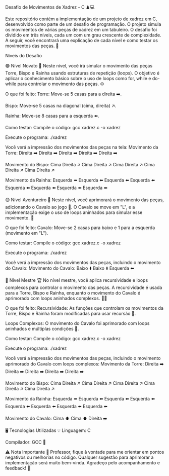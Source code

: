 Desafio de Movimentos de Xadrez - C ♟️💻

Este repositório contém a implementação de um projeto de xadrez em C, desenvolvido como parte de um desafio de programação. O projeto simula os movimentos de várias peças de xadrez em um tabuleiro. O desafio foi dividido em três níveis, cada um com um grau crescente de complexidade. A seguir, você encontrará uma explicação de cada nível e como testar os movimentos das peças. 🚀

Níveis do Desafio

🟢 Nível Novato 👶
Neste nível, você irá simular o movimento das peças Torre, Bispo e Rainha usando estruturas de repetição (loops). O objetivo é aplicar o conhecimento básico sobre o uso de loops como for, while e do-while para controlar o movimento das peças. ⚙️

O que foi feito:
Torre: Move-se 5 casas para a direita ➡️.

Bispo: Move-se 5 casas na diagonal (cima, direita) ↗️.

Rainha: Move-se 8 casas para a esquerda ⬅️.

Como testar:
Compile o código:
gcc xadrez.c -o xadrez

Execute o programa:
./xadrez

Você verá a impressão dos movimentos das peças na tela: Movimento da Torre: Direita ➡️
Direita ➡️
Direita ➡️
Direita ➡️
Direita ➡️

Movimento do Bispo:
Cima Direita ↗️
Cima Direita ↗️
Cima Direita ↗️
Cima Direita ↗️
Cima Direita ↗️

Movimento da Rainha:
Esquerda ⬅️
Esquerda ⬅️
Esquerda ⬅️
Esquerda ⬅️
Esquerda ⬅️
Esquerda ⬅️
Esquerda ⬅️
Esquerda ⬅️

🟡 Nível Aventureiro 🏰
Neste nível, você aprimorará o movimento das peças, adicionando o Cavalo ao jogo 🐴. O Cavalo se move em "L", e a implementação exige o uso de loops aninhados para simular esse movimento. 🔄

O que foi feito:
Cavalo: Move-se 2 casas para baixo e 1 para a esquerda (movimento em "L").

Como testar:
Compile o código:
gcc xadrez.c -o xadrez

Execute o programa:
./xadrez

Você verá a impressão dos movimentos das peças, incluindo o movimento do Cavalo: Movimento do Cavalo:
Baixo ⬇️
Baixo ⬇️
Esquerda ⬅️

🔴 Nível Mestre 🏆
No nível mestre, você aplica recursividade e loops complexos para controlar o movimento das peças. A recursividade é usada para a Torre, Bispo e Rainha, enquanto o movimento do Cavalo é aprimorado com loops aninhados complexos. 🧠💥

O que foi feito:
Recursividade: As funções que controlam os movimentos da Torre, Bispo e Rainha foram modificadas para usar recursão 🔁.

Loops Complexos: O movimento do Cavalo foi aprimorado com loops aninhados e múltiplas condições 🔄.

Como testar:
Compile o código:
gcc xadrez.c -o xadrez

Execute o programa:
./xadrez

Você verá a impressão dos movimentos das peças, incluindo o movimento aprimorado do Cavalo com loops complexos: Movimento da Torre:
Direita ➡️
Direita ➡️
Direita ➡️
Direita ➡️
Direita ➡️

Movimento do Bispo:
Cima Direita ↗️
Cima Direita ↗️
Cima Direita ↗️
Cima Direita ↗️
Cima Direita ↗️

Movimento da Rainha:
Esquerda ⬅️
Esquerda ⬅️
Esquerda ⬅️
Esquerda ⬅️
Esquerda ⬅️
Esquerda ⬅️
Esquerda ⬅️
Esquerda ⬅️

Movimento do Cavalo:
Cima ⬆️
Cima ⬆️
Direita ➡️

🖥️ Tecnologias Utilizadas 💡
Linguagem: C

Compilador: GCC 🚀

⚠️ Nota Importante 📢
Professor, fique à vontade para me orientar em pontos negativos ou melhorias no código. Qualquer sugestão para aprimorar a implementação será muito bem-vinda. Agradeço pelo acompanhamento e feedback! 🙏
